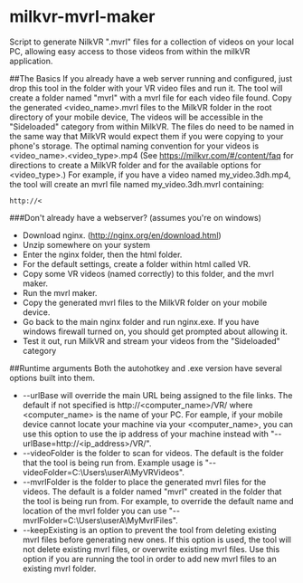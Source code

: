 # milkvr-mvrl-maker
Script to generate NilkVR ".mvrl" files for a collection of videos on your local PC, allowing easy access to those videos from within the milkVR application.

##The Basics
If you already have a web server running and configured, just drop this tool in the folder with your VR video files and run it. The tool will create a folder named "mvrl" with a mvrl file for each video file found.  Copy the generated <video_name>.mvrl files to the MilkVR folder in the root directory of your mobile device, The videos will be accessible in the "Sideloaded" category from within MilkVR. The files do need to be named in the same way that MilkVR would expect them if you were copying to your phone's storage. The optimal naming convention for your videos is <video_name>.<video_type>.mp4 (See https://milkvr.com/#/content/faq for directions to create a MilkVR folder and for the available options for <video_type>.) For example, if you have a video named my_video.3dh.mp4, the tool will create an mvrl file named my_video.3dh.mvrl containing:

    http://<

###Don't already have a webserver?  (assumes you're on windows)
 - Download nginx. (http://nginx.org/en/download.html)
 - Unzip somewhere on your system
 - Enter the nginx folder, then the html folder.
 - For the default settings, create a folder within html called VR.
 - Copy some VR videos (named correctly) to this folder, and the mvrl maker.
 - Run the mvrl maker.
 - Copy the generated mvrl files to the MilkVR folder on your mobile device. 
 - Go back to the main nginx folder and run nginx.exe.  If you have windows firewall turned on, you should get prompted about allowing it.
 - Test it out, run MilkVR and stream your videos from the "Sideloaded" category
 
##Runtime arguments
Both the autohotkey and .exe version have several options built into them.
 -  --urlBase will override the main URL being assigned to the file links.  The default if not specified is http://<computer_name>/VR/ where <computer_name> is the name of your PC. For eample, if your mobile device cannot locate your machine via your <computer_name>, you can use this option to use the ip address of your machine instead with "--urlBase=http://<ip_address>/VR/".
 -  --videoFolder is the folder to scan for videos.  The default is the folder that the tool is being run from. Example usage is "--videoFolder=C:\Users\userA\MyVRVideos".
 -  --mvrlFolder is the folder to place the generated mvrl files for the videos.  The default is a folder named "mvrl" created in the folder that the tool is being run from. For example, to override the default name and location of the mvrl folder you can use "--mvrlFolder=C:\Users\userA\MyMvrlFiles".
 -  --keepExisting is an option to prevent the tool from deleting existing mvrl files before generating new ones. If this option is used, the tool will not delete existing mvrl files, or overwrite existing mvrl files. Use this option if you are running the tool in order to add new mvrl files to an existing mvrl folder. 

